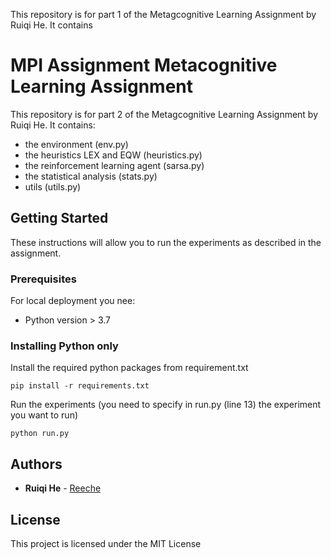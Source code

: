 This repository is for part 1 of the Metagcognitive Learning Assignment by Ruiqi He. It contains


MPI Assignment Metacognitive Learning Assignment
==============================
This repository is for part 2 of the Metagcognitive Learning Assignment by Ruiqi He. 
It contains: 
* the environment (env.py)
* the heuristics LEX and EQW (heuristics.py)
* the reinforcement learning agent (sarsa.py)
* the statistical analysis (stats.py)
* utils (utils.py)


## Getting Started
These instructions will allow you to run the experiments as described in the assignment. 

### Prerequisites
For local deployment you nee:
 * Python version > 3.7

### Installing Python only
Install the required python packages from requirement.txt 
```
pip install -r requirements.txt
```

Run the experiments (you need to specify in run.py (line 13) the experiment you want to run)
```
python run.py
```


## Authors
* **Ruiqi He** - [Reeche](https://github.com/Reeche)

## License
This project is licensed under the MIT License 